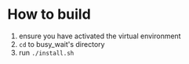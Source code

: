 # How to build

1. ensure you have activated the virtual environment
2. `cd` to busy_wait's directory
3. run `./install.sh`